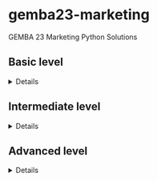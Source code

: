 # gemba23-marketing
GEMBA 23 Marketing Python Solutions

## Basic level

<details>

### 5 - Creating your own function
![function_exc1_2](images/function-exc1-2.png)
![function_exc4](images/function-exc4.png)
![function_exc5](images/function-exc5.png)
![function_exc6](images/function-exc6.png)



### 6 - Lists

![lists_exc1](images/lists-exc1.png)

![lists_exc2](images/lists-exc2.png)

![lists_exc3](images/lists-exc3.png)

### 7 - Loops
[loops-exercise1.py](https://github.com/mremini/gemba23-marketing/blob/main/Python/loops-exercise1.py)

```
def length_of_longest_word(word_list):
    max_length = 0
    for word in word_list:
        if len(word) > max_length:
            max_length = len(word)
    return max_length

```

[loops-exercise2.py](https://github.com/mremini/gemba23-marketing/blob/main/Python/loops-exercise2.py)

```
def sum_leq(num):
	somme=0
	for in in range(1,num+1)
		somme=somme+in
	return somme

s= sum_leq(100)
s

```


### 8 - FunctionsII Advanced Topics

### 9 - Boolean Logic


[bool-exercise1.py](https://github.com/mremini/gemba23-marketing/blob/main/Python/bool-exercise1.py)

![bool-exercise1.py](images/bool-exc1.png)

```
def get_loyalty_program(customer_spending_usd):
    status = "no status"
    if customer_spending_usd > 20000 and customer_spending_usd < 50000:
        status="gold"
    elif customer_spending_usd > 50000:
        status="platinum"
    else:
        status = "no status"
    return status
```

[bool-exercise2.py](https://github.com/mremini/gemba23-marketing/blob/main/Python/bool-exercise2.py)

![bool-exercise2.py](images/bool-exc2.png)

```
def should_get_hired(interview_one_score, interview_two_score):
    if interview_one_score > 4 and interview_two_score > 4:
        action = 'hire'
    elif interview_one_score > 4 or interview_two_score > 4:
        action = 'interview again'
    else:
        action = 'nope'
        return action
```

</details>

## Intermediate level

<details>

### 1 - Loading Data into Python


![loaddata-exc1](images/loaddata-exc1.png)

[loaddata-exercise2.py](https://github.com/mremini/gemba23-marketing/blob/main/Python/loaddata-exercise2.py)

![loaddata-exc2](images/loaddata-exc2.png)

```
sales_q2=df.get('Sales Q2 2019 (USD)')
sales_q2

```

[loaddata-exercise3.py](https://github.com/mremini/gemba23-marketing/blob/main/Python/loaddata-exercise3.py)

![loaddata-exc3](images/loaddata-exc3.png)
```
df['sales_q1_in_thousands'] = df["Sales Q1 2019 (USD)"] / 1000
df.head()

```


### 2 - Matlolib
![Visualizingdata-exec1](images/Visualizingdata-exec1.png)
[visualisedata-exercise1.py](https://github.com/mremini/gemba23-marketing/blob/main/Python/visualisedata-exercise1.py)

```
annual_income_usd = [100000, 130000, 40000, 50000, 120000, 48000, 50000,78000, 150000]
age_yrs = [60, 24, 32, 36, 28, 36, 32, 60, 68]
plt.scatter(age_yrs, annual_income_usd, marker="p", c="g")
plt.xlabel("Age (yrs)")
plt.ylabel("Annual Income (USD)")
plt.title("Annual Income vs. Age")

```

[visualisedata-exercise2.py](https://github.com/mremini/gemba23-marketing/blob/main/Python/visualisedata-exercise2.py)

```
churn_df = pd.read_csv("data/employee-churn.csv")
plt.scatter(churn_df['gpa'], churn_df['aptitude.score'], marker="*")
plt.show()
```

### 3 - The numpy Module
![numpy-exc1.png](images/numpy-exc1.png)
[numpy-exercise1.py](https://github.com/mremini/gemba23-marketing/blob/main/Python/numpy-exercise1.py)

```
def count_zeros(my_array):
    nbr_zero=0
    for row in my_array:
        for cell in row:
            if cell==0:
               nbr_zero=nbr_zero+1
    return nbr_zero
```

![numpy-exc2.png](images/numpy-exc2.png)
[numpy-exercise2.py](https://github.com/mremini/gemba23-marketing/blob/main/Python/numpy-exercise2.py)

```
def shaped_range(start, end, n_rows, n_cols):
        range_arr = np.arange(start, end, 1)
        reshaped_arr = range_arr.reshape(n_rows, n_cols)
        return reshaped_arr
```

### 4 - Principal Component Analysis

### 5 - Multi Dimension SCaling

### 6 - CLuster abalysis

### 7 - Linear Regression

### 8 - Logistic Regression

### 9 - Metrics: EValuating Model Accuracy

</details>


## Advanced level

<details>

### 1 - Neural Netwroks

### 2 - Building and Training Neural Networks

### 3 - Training Neural Networks

### 4 - Overfitting

### 5 - Applying Neural Networks to Business Problems

### 6 - Transfer Learning - Standing on the shoulders of Giants

</details>